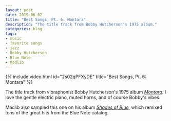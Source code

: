 ```yaml
---
layout: post
date: 2019-06-02
title: "Best Songs, Pt. 6: Montara"
description: "The title track from Bobby Hutcherson's 1975 album."
categories: blog
tags:
- music
- favorite songs
- jazz
- Bobby Hutcherson
- Blue Note
- Madlib
---
```


{% include video.html id="2s02qPFXyDE" title="Best Songs, Pt. 6: Montara" %}

The title track from vibraphonist Bobby Hutcherson's 1975 album *[Montara](https://en.wikipedia.org/wiki/Montara_(album) "Montara")*. I love the gentle electric piano, muted horns, and of course Bobby's vibes.

Madlib also sampled this one on his album *[Shades of Blue](https://en.wikipedia.org/wiki/Shades_of_Blue_(Madlib_album) "Shades of Blue")*, which remixed tons of the great hits from the Blue Note catalog.
